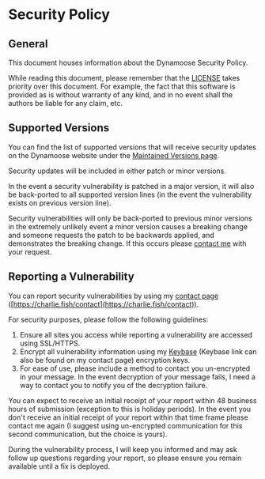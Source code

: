 # Security Policy

## General

This document houses information about the Dynamoose Security Policy.

While reading this document, please remember that the [LICENSE](https://github.com/dynamoose/dynamoose/blob/main/LICENSE) takes priority over this document. For example, the fact that this software is provided as is without warranty of any kind, and in no event shall the authors be liable for any claim, etc.

## Supported Versions

You can find the list of supported versions that will receive security updates on the Dynamoose website under the [Maintained Versions page](https://dynamoosejs.com/other/Maintained%20Versions).

Security updates will be included in either patch or minor versions.

In the event a security vulnerability is patched in a major version, it will also be back-ported to all supported version lines (in the event the vulnerability exists on previous version line).

Security vulnerabilities will only be back-ported to previous minor versions in the extremely unlikely event a minor version causes a breaking change and someone requests the patch to be backwards applied, and demonstrates the breaking change. If this occurs please [contact me](https://charlie.fish/contact) with your request.

## Reporting a Vulnerability

You can report security vulnerabilities by using my [contact page](https://charlie.fish/contact) ([https://charlie.fish/contact](https://charlie.fish/contact)).

For security purposes, please follow the following guidelines:

1. Ensure all sites you access while reporting a vulnerability are accessed using SSL/HTTPS.
2. Encrypt all vulnerability information using my [Keybase](https://keybase.io/fishcharlie) (Keybase link can also be found on my contact page) encryption keys.
3. For ease of use, please include a method to contact you un-encrypted in your message. In the event decryption of your message fails, I need a way to contact you to notify you of the decryption failure.

You can expect to receive an initial receipt of your report within 48 business hours of submission (exception to this is holiday periods). In the event you don't receive an initial receipt of your report within that time frame please contact me again (I suggest using un-encrypted communication for this second communication, but the choice is yours).

During the vulnerability process, I will keep you informed and may ask follow up questions regarding your report, so please ensure you remain available until a fix is deployed.
